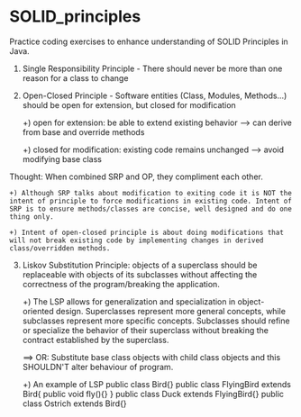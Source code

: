 # SOLID_principles

Practice coding exercises to enhance understanding of SOLID Principles in Java.

1. Single Responsibility Principle - There should never be more than one reason for a class to change

2. Open-Closed Principle - Software entities (Class, Modules, Methods...) should be open for extension, but closed for modification

	+) open for extension: be able to extend existing behavior --> can derive from base and override methods
	
	+) closed for modification: existing code remains unchanged --> avoid modifying base class
	
Thought: When combined SRP and OP, they compliment each other.

	+) Although SRP talks about modification to exiting code it is NOT the intent of principle to force modifications in existing code. Intent of SRP is to ensure methods/classes are concise, well designed and do one thing only.
	
	+) Intent of open-closed principle is about doing modifications that will not break existing code by implementing changes in derived class/overridden methods. 

3. Liskov Substitution Principle: objects of a superclass should be replaceable with objects of its subclasses without affecting the correctness of the program/breaking the application.

	+) The LSP allows for generalization and specialization in object-oriented design. Superclasses represent more general concepts, while subclasses represent more specific concepts. Subclasses should refine or specialize the behavior of their superclass without breaking the contract established by the superclass.
	
	==> OR: Substitute base class objects with child class objects and this SHOULDN'T alter behaviour of program.
	
	+) An example of LSP
public class Bird{}
public class FlyingBird extends Bird{
    public void fly(){}
}
public class Duck extends FlyingBird{}
public class Ostrich extends Bird{} 